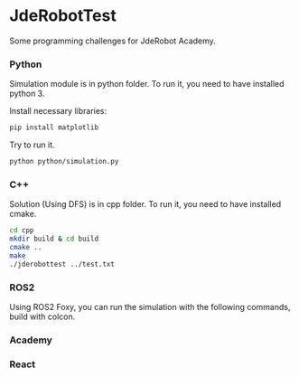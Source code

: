 # JdeRobotTest

Some programming challenges for JdeRobot Academy.

### Python

Simulation module is in python folder. To run it, you need to have installed python 3.

Install necessary libraries:
```bash
pip install matplotlib
```

Try to run it.
```bash
python python/simulation.py
```

### C++

Solution (Using DFS) is in cpp folder. To run it, you need to have installed cmake.

```bash
cd cpp
mkdir build & cd build
cmake ..
make
./jderobottest ../test.txt
```

### ROS2

Using ROS2 Foxy, you can run the simulation with the following commands, build with colcon.

### Academy

### React
